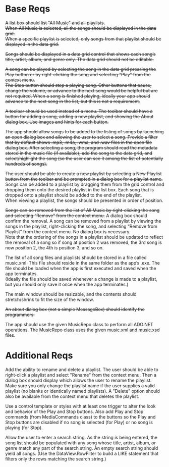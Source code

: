 # Base Reqs
~~A list box should list "All Music" and all playlists.  
When All Music is selected, all the songs should be displayed in the data grid.  
When a specific playlist is selected, only songs from that playlist should be displayed in the data grid.~~

~~Songs should be displayed in a data grid control that shows each song’s title, artist, album, and genre only. 
The data grid should not be editable.~~

~~A song can be played by selecting the song in the data grid pressing the Play button 
or by right-clicking the song and selecting “Play” from the context menu.  
The Stop button should stop a playing song.  Other buttons that pause, change the volume,
or advance to the next song would be helpful but are not required.  When a song is finished playing,
ideally your app should advance to the next song in the list, but this is not a requirement.~~

~~A toolbar should be used instead of a menu. The toolbar should have a button for adding a song, 
adding a new playlist, and showing the About dialog box. Use images and hints for each button.~~

~~The app should allow songs to be added to the listing of songs by launching an open dialog box
and allowing the user to select a song.  Provide a filter that by default shows
.mp3, .m4a, .wma, and .wav files in the open file dialog box.  After selecting a song,
the program should read the metadata stored in the music file (if available),
add the song to the data grid, and select/highlight the song (so the user can see it among the list of potentially hundreds of songs).~~  

~~The user should be able to create a new playlist by selecting a New Playlist button from the toolbar
and be prompted in a dialog box for a playlist name.~~ Songs can be added to a playlist by dragging them
from the grid control and dropping them onto the desired playlist in the list box. 
Each song that is dropped onto a playlist should be added to the end of the playlist.  
When viewing a playlist, the songs should be presented in order of position.  

~~Songs can be removed from the list of All Music by right-clicking the song and selecting “Remove” from the context menu.~~
A dialog box should confirm the removal.  A song can be removed from a playlist by viewing the songs in the playlist, 
right-clicking the song, and selecting “Remove from Playlist” from the context menu.  No dialog box is necessary.  
Note that the ordering of the songs in a playlist should be updated to reflect the removal of a song so if song at 
position 2 was removed, the 3rd song is now position 2, the 4th is position 3, and so on.

The list of all song files and playlists should be stored in a file called music.xml. 
This file should reside in the same folder as the app’s .exe. 
The file should be loaded when the app is first executed and saved when the app terminates.  
(Ideally the file should be saved whenever a change is made to a playlist, but you should only save it once when the app terminates.)

The main window should be resizable, and the contents should stretch/shrink to fit the size of the window.

~~An about dialog box (not a simple MessageBox) should identify the programmers.~~

The app should use the given MusicRepo class to perform all ADO.NET operations. 
The MusicRepo class uses the given music.xml and music.xsd files.

# Additional Reqs
Add the ability to rename and delete a playlist.  The user should be able to right-click a playlist 
and select "Rename" from the context menu.  Then a dialog box should display which allows the user to rename the playlist. 
Make sure you only change the playlist name if the user supplies a valid playlist (no blanks or identically named playlists). 
A "Delete" option should also be available from the context menu that deletes the playlist.

Use a control template or styles with at least one trigger to alter the look and behavior of the Play and Stop buttons. 
Also add Play and Stop commands (from MediaCommands class) to the buttons so the Play
and Stop buttons are disabled if no song is selected (for Play) or no song is playing (for Stop).

Allow the user to enter a search string. As the string is being entered, the song list should be populated
with any song whose title, artist, album, or genre match any part of the search string. 
An empty search string should yield all songs. (Use the DataView.RowFilter to build a LIKE statement 
that filters only the rows matching the search string.)
